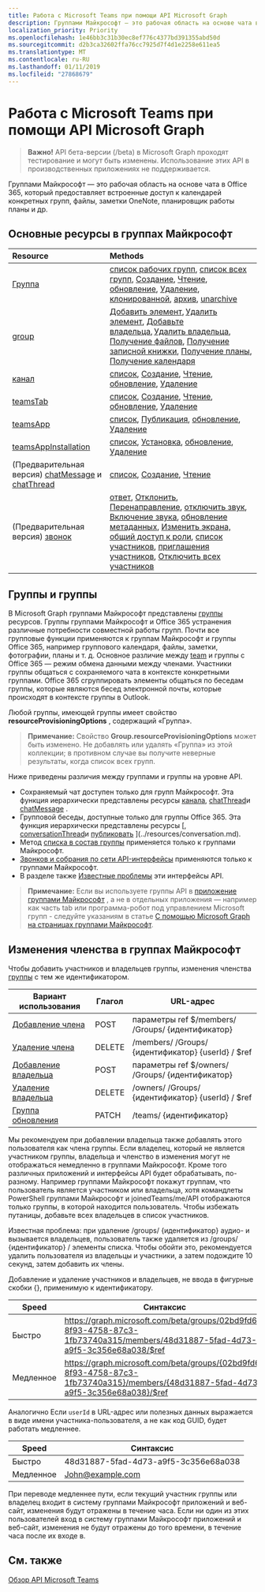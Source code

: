 ```yaml
---
title: Работа с Microsoft Teams при помощи API Microsoft Graph
description: Группами Майкрософт — это рабочая область на основе чата в Office 365, который предоставляет встроенные доступ к календарей конкретных групп, файлы, заметки OneNote, планировщик работы планы и др.
localization_priority: Priority
ms.openlocfilehash: 1e46bb3c31b30ec8ef776c4377bd391355abd50d
ms.sourcegitcommit: d2b3ca32602ffa76cc7925d7f4d1e2258e611ea5
ms.translationtype: MT
ms.contentlocale: ru-RU
ms.lasthandoff: 01/11/2019
ms.locfileid: "27868679"
---
```

# <a name="use-the-microsoft-graph-api-to-work-with-microsoft-teams"></a>Работа с Microsoft Teams при помощи API Microsoft Graph

> **Важно!** API бета-версии (/beta) в Microsoft Graph проходят тестирование и могут быть изменены. Использование этих API в производственных приложениях не поддерживается.

Группами Майкрософт — это рабочая область на основе чата в Office 365, который предоставляет встроенные доступ к календарей конкретных групп, файлы, заметки OneNote, планировщик работы планы и др.

## <a name="key-resources-in-microsoft-teams"></a>Основные ресурсы в группах Майкрософт

| Resource | Methods |
|:---------------|:--------|
|[Группа](../resources/team.md)| [список рабочих групп](../api/user-list-joinedteams.md), [список всех групп](/graph/teams-list-all-teams), [Создание](../api/team-put-teams.md), [Чтение](../api/team-get.md), [обновление](../api/team-update.md), [Удаление](/graph/api/group-delete?view=graph-rest-1.0), [клонированной](../api/team-clone.md), [архив](../api/team-archive.md), [unarchive](../api/team-unarchive.md) |
|[group](../resources/group.md)| [Добавить элемент](../api/group-post-members.md), [Удалить элемент](../api/group-delete-members.md), [Добавьте владельца](../api/group-post-owners.md), [Удалить владельца](../api/group-delete-owners.md), [Получение файлов](drive.md), [Получение записной книжки](/graph/api/resources/notebook?view=graph-rest-1.0), [Получение планы](plannergroup.md), [Получение календаря](event.md) |
|[канал](../resources/channel.md)|[список](../api/channel-list.md), [Создание](../api/channel-post.md), [Чтение](../api/channel-get.md), [обновление](../api/channel-patch.md), [Удаление](../api/channel-delete.md)|
|[teamsTab](../resources/teamstab.md) |[список](../api/teamstab-list.md), [Создание](../api/teamstab-add.md), [Чтение](../api/teamstab-get.md), [обновление](../api/teamstab-update.md), [Удаление](../api/teamstab-delete.md) |
|[teamsApp](../resources/teamsapp.md)|[список](../api/teamsapp-list.md), [Публикация](../api/teamsapp-publish.md), [обновление](../api/teamsapp-update.md), [Удаление](../api/teamsapp-delete.md)|
|[teamsAppInstallation](../resources/teamsappinstallation.md)| [список](../api/teamsappinstallation-list.md), [Установка](../api/teamsappinstallation-add.md), [обновление](../api/teamsappinstallation-delete.md), [Удаление](../api/teamsappinstallation-delete.md) |
| (Предварительная версия) [chatMessage](/graph/api/resources/chatmessage?view=graph-rest-beta) и [chatThread](/graph/api/resources/chatthread?view=graph-rest-beta) | [список](/graph/api/channel-list-messages?view=graph-rest-beta), [Создание](/graph/api/channel-post-chatthreads?view=graph-rest-beta), [Чтение](/graph/api/channel-get-message?view=graph-rest-beta) |
| (Предварительная версия) [звонок](/graph/api/resources/call?view=graph-rest-beta) | [ответ](/graph/api/call-answer?view=graph-rest-beta), [Отклонить](/graph/api/call-reject?view=graph-rest-beta), [Перенаправление](/graph/api/call-redirect?view=graph-rest-beta), [отключить звук](/graph/api/call-mute?view=graph-rest-beta), [Включение звука](/graph/api/call-unmute?view=graph-rest-beta), [обновление метаданных](/graph/api/call-updatemetadata?view=graph-rest-beta), [Изменить экрана, общий доступ к роли](/graph/api/call-changescreensharingrole?view=graph-rest-beta), [список участников](/graph/api/call-list-participants?view=graph-rest-beta), [приглашения участников](/graph/api/participant-invite?view=graph-rest-beta), [Отключить всех участников](/graph/api/participant-muteall?view=graph-rest-beta) |

## <a name="teams-and-groups"></a>Группы и группы

В Microsoft Graph группами Майкрософт представлены [группы](../resources/group.md) ресурсов. Группы группами Майкрософт и Office 365 устранения различные потребности совместной работы групп. Почти все групповые функции применяются к группам Майкрософт и группы Office 365, например группового календаря, файлы, заметки, фотографии, планы и т. д. Основное различие между [team](team.md) и группы с Office 365 — режим обмена данными между членами. Участники группы общаться с сохраняемого чата в контексте конкретными группами. Office 365 сгруппировать элементы общаться по беседам группы, которые являются бесед электронной почты, которые происходят в контексте группы в Outlook.

Любой группы, имеющей группы имеет свойство **resourceProvisioningOptions** , содержащий «Группа». 

>**Примечание:** Свойство **Group.resourceProvisioningOptions** может быть изменено.
Не добавлять или удалять «Группа» из этой коллекции; в противном случае вы получите неверные результаты, когда список всех групп.

Ниже приведены различия между группами и группы на уровне API.

- Сохраняемый чат доступен только для групп Майкрософт. Эта функция иерархически представлены ресурсы [канала](../resources/channel.md), [chatThread](../resources/chatthread.md)и [chatMessage](../resources/chatmessage.md) .
- Групповой беседы, доступные только для группы Office 365. Эта функция иерархически представлены ресурсы [, [conversationThread](../resources/conversationthread.md)и [публиковать](../resources/post.md) ](../resources/conversation.md). 
- Метод [списка в состав группы](../api/user-list-joinedteams.md) применяется только к группами Майкрософт.
- [Звонков и собрания по сети API-интерфейсы](./calls-api-overview.md) применяются только к группами Майкрософт.
- В разделе также [Известные проблемы](/graph/known-issues) эти интерфейсы API.

>**Примечание:** Если вы используете группы API в [приложение группами Майкрософт](https://docs.microsoft.com/en-us/microsoftteams/platform/#apps-in-microsoft-teams) , а не в отдельных приложения — например как часть tab или программа-робот под управлением Microsoft групп - следуйте указаниям в статье [С помощью Microsoft Graph на страницах группами Майкрософт](https://docs.microsoft.com/en-us/microsoftteams/platform/resources/microsoft-graph).

## <a name="membership-changes-in-microsoft-teams"></a>Изменения членства в группах Майкрософт

Чтобы добавить участников и владельцев группы, изменения членства [группы](../resources/group.md) с тем же идентификатором.

| Вариант использования      | Глагол      | URL-адрес |
| ------------------------------------- | ------------------------------------------------------------ | ------------------------------------------------------------ |
| [Добавление члена](../api/group-post-members.md)    | POST      | параметры ref $/members/ /Groups/ {идентификатор}  |
| [Удаление члена](../api/group-delete-members.md)   | DELETE    | /members/ /Groups/ {идентификатор} {userId} / $ref |
| [Добавление владельца](../api/group-post-owners.md)     | POST       | параметры ref $/owners/ /Groups/ {идентификатор} |
| [Удаление владельца](../api/group-delete-owners.md) | DELETE    | /owners/ /Groups/ {идентификатор} {userId} / $ref |
| [Группа обновления](../api/team-update.md)  | PATCH     | /teams/ {идентификатор} |

Мы рекомендуем при добавлении владельца также добавлять этого пользователя как члена группы. Если владелец, который не является участником группы, владельца и членство в изменения могут не отображаться немедленно в группами Майкрософт. Кроме того различных приложений и интерфейсы API будет обрабатывать, по-разному. Например группами Майкрософт покажут группам, что пользователь является участником или владельца, хотя командлеты PowerShell группами Майкрософт и joinedTeams/me/API отображаются только группы, в которой находится пользователь. Чтобы избежать путаницы, добавьте всех владельцев в список участников. 

Известная проблема: при удаление /groups/ {идентификатор} аудио- и вызывается владельцев, пользователь также удаляется из /groups/ {идентификатор} / элементы списка. Чтобы обойти это, рекомендуется удалить пользователя из владельцы и участники, а затем подождите 10 секунд, затем добавить их члены.

Добавление и удаление участников и владельцев, не ввода в фигурные скобки {}, применимую к идентификатору.

| Speed | Синтаксис | 
| ------ | ----- |
| Быстро | https://graph.microsoft.com/beta/groups/02bd9fd6-8f93-4758-87c3-1fb73740a315/members/48d31887-5fad-4d73-a9f5-3c356e68a038/$ref | 
| Медленное | https://graph.microsoft.com/beta/groups/{02bd9fd6-8f93-4758-87c3-1fb73740a315}/members/{48d31887-5fad-4d73-a9f5-3c356e68a038}/$ref | 

Аналогично Если `userId` в URL-адрес или полезных данных выражается в виде имени участника-пользователя, а не как код GUID, будет работать медленнее.

| Speed | Синтаксис | 
| ------ | ----- |
| Быстро | 48d31887-5fad-4d73-a9f5-3c356e68a038 | 
| Медленное | John@example.com | 

При переводе медленнее пути, если текущий участник группы или владелец входит в систему группами Майкрософт приложений и веб-сайт, изменения будут отражены в течение часа.
Если ни один из этих пользователей вход в систему группами Майкрософт приложений и веб-сайт, изменения не будут отражены до того времени, в течение часа после их входе в.

## <a name="see-also"></a>См. также

[Обзор API Microsoft Teams](/graph/teams-concept-overview)
